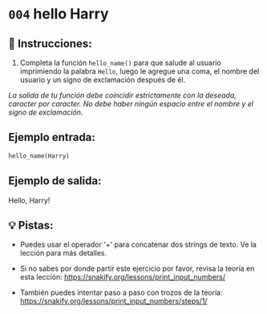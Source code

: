 # `004` hello Harry

## 📝 Instrucciones:

1. Completa la función `hello_name()` para que salude al usuario imprimiendo la palabra `Hello`, luego le agregue una coma, el nombre del usuario y un signo de exclamación después de él. 

*La salida de tu función debe coincidir estrictamente con la deseada, caracter por caracter. No debe haber ningún espacio entre el nombre y el signo de exclamación.* 

## Ejemplo entrada:

```py
hello_name(Harry)
```
## Ejemplo de salida:

Hello, Harry!

## 💡 Pistas:

+ Puedes usar el operador '+' para concatenar dos strings de texto. Ve la lección para más detalles.

+ Si no sabes por donde partir este ejercicio por favor, revisa la teoría en esta lección:
https://snakify.org/lessons/print_input_numbers/

+ También puedes intentar paso a paso con trozos de la teoría:
https://snakify.org/lessons/print_input_numbers/steps/1/

